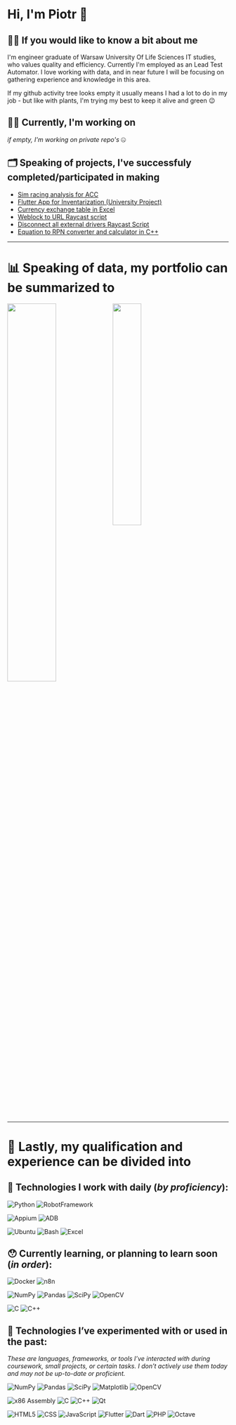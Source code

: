 # Hi, I'm Piotr 👋

## 🙋‍♂️ If you would like to know a bit about me

I'm engineer graduate of Warsaw University Of Life Sciences IT studies, who values quality and efficiency. Currently I'm employed as an Lead Test Automator. I love working with data, and in near future I will be focusing on gathering experience and knowledge in this area.

If my github activity tree looks empty it usually means I had a lot to do in my job - but like with plants, I'm trying my best to keep it alive and green 😉

## 👨‍💻 Currently, I'm working on

_if empty, I'm working on private repo's_  🤐

## 🗂️ Speaking of projects, I've successfuly completed/participated in making

- [Sim racing analysis for ACC](https://github.com/Bauero/sim_racing_track_analysis)
- [Flutter App for Inventarization (University Project)](https://github.com/Bauero/flutter-inventory-app)
- [Currency exchange table in Excel](https://github.com/Bauero/currency_to_excel_table)
- [Weblock to URL Raycast script](https://github.com/Bauero/webloc2url-raycast-script)
- [Disconnect all external drivers Raycast Script](https://github.com/Bauero/disconnect-all-external-drives)
- [Equation to RPN converter and calculator in C++](https://github.com/Bauero/rpn_calculator)

---

# 📊 Speaking of data, my portfolio can be summarized to

<img align="left" width="47%" src="https://github-readme-stats.vercel.app/api?username=Bauero&show_icons=true&theme=dark&include_all_commits=true&count_private=true" />
<img align="left" width="36%" src="https://github-readme-stats.vercel.app/api/top-langs/?username=Bauero&theme=dark&include_all_commits=true&count_private=true&layout=compact" />

<br clear="both">
<br clear="both">

---

# 💼 Lastly, my qualification and experience can be divided into

## 🙂 Technologies I work with daily (_by proficiency_):
  ![Python](https://img.shields.io/badge/python-3670A0?style=for-the-badge&logo=python&logoColor=ffdd54)
![RobotFramework](https://img.shields.io/badge/RobotFramework-black?style=for-the-badge&logo=robot-framework&logoColor=white)

  ![Appium](https://img.shields.io/badge/Appium-472B85?style=for-the-badge&logo=appium&logoColor=white)
![ADB](https://img.shields.io/badge/ADB-3DDC84?style=for-the-badge&logo=android&logoColor=white)

  ![Ubuntu](https://img.shields.io/badge/Ubuntu-E95420?style=for-the-badge&logo=ubuntu&logoColor=white)
![Bash](https://img.shields.io/badge/Bash-4EAA25?style=for-the-badge&logo=gnu-bash&logoColor=white)
![Excel](https://img.shields.io/badge/Excel-217346?style=for-the-badge&logo=microsoft-excel&logoColor=white)

## 😯 Currently learning, or planning to learn soon (_in order_):
  ![Docker](https://img.shields.io/badge/docker-2496ED?style=for-the-badge&logo=docker&logoColor=white)
![n8n](https://img.shields.io/badge/n8n-0B5ED7?style=for-the-badge&logo=n8n&logoColor=white)

  ![NumPy](https://img.shields.io/badge/numpy-%23013243.svg?style=for-the-badge&logo=numpy&logoColor=white)
![Pandas](https://img.shields.io/badge/pandas-%23150458.svg?style=for-the-badge&logo=pandas&logoColor=white)
![SciPy](https://img.shields.io/badge/SciPy-%230C55A5.svg?style=for-the-badge&logo=scipy&logoColor=%white)
![OpenCV](https://img.shields.io/badge/OpenCV-5C3EE8?style=for-the-badge&logo=opencv&logoColor=white)

  ![C](https://img.shields.io/badge/c-%2300599C.svg?style=for-the-badge&logo=c&logoColor=white)
![C++](https://img.shields.io/badge/c++-%2300599C.svg?style=for-the-badge&logo=c%2B%2B&logoColor=white)

## 🤔 Technologies I’ve experimented with or used in the past:
  _These are languages, frameworks, or tools I’ve interacted with during coursework, small projects, or certain tasks. I don’t actively use them today and may not be up-to-date or proficient._

  ![NumPy](https://img.shields.io/badge/numpy-%23013243.svg?style=for-the-badge&logo=numpy&logoColor=white)
![Pandas](https://img.shields.io/badge/pandas-%23150458.svg?style=for-the-badge&logo=pandas&logoColor=white)
![SciPy](https://img.shields.io/badge/SciPy-%230C55A5.svg?style=for-the-badge&logo=scipy&logoColor=%white)
![Matplotlib](https://img.shields.io/badge/matplotlib-11557C?style=for-the-badge&logo=plotly&logoColor=white)
![OpenCV](https://img.shields.io/badge/OpenCV-5C3EE8?style=for-the-badge&logo=opencv&logoColor=white)
  
  ![x86 Assembly](https://img.shields.io/badge/x86%20Assembly-0078D6?style=for-the-badge&logo=assemblyscript&logoColor=white)
![C](https://img.shields.io/badge/c-%2300599C.svg?style=for-the-badge&logo=c&logoColor=white)
![C++](https://img.shields.io/badge/c++-%2300599C.svg?style=for-the-badge&logo=c%2B%2B&logoColor=white)
![Qt](https://img.shields.io/badge/qt-41CD52?style=for-the-badge&logo=qt&logoColor=white)

  ![HTML5](https://img.shields.io/badge/html5-%23E34F26.svg?style=for-the-badge&logo=html5&logoColor=white)
![CSS](https://img.shields.io/badge/CSS-1572B6?style=for-the-badge&logo=css3&logoColor=white)
![JavaScript](https://img.shields.io/badge/javascript-%23323330.svg?style=for-the-badge&logo=javascript&logoColor=%23F7DF1E)
![Flutter](https://img.shields.io/badge/flutter-02569B?style=for-the-badge&logo=flutter&logoColor=white)
![Dart](https://img.shields.io/badge/dart-0175C2?style=for-the-badge&logo=dart&logoColor=white)
![PHP](https://img.shields.io/badge/PHP-777BB4?style=for-the-badge&logo=php&logoColor=white)
![Octave](https://img.shields.io/badge/OCTAVE-darkblue?style=for-the-badge&logo=octave&logoColor=fcd683)

